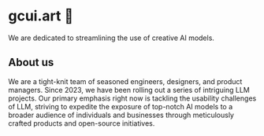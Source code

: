 # gcui.art 🫶
We are dedicated to streamlining the use of creative AI models.

## About us
We are a tight-knit team of seasoned engineers, designers, and product managers. Since 2023, we have been rolling out a series of intriguing LLM projects. 
Our primary emphasis right now is tackling the usability challenges of LLM, striving to expedite the exposure of top-notch AI models to a broader audience of individuals and businesses through meticulously crafted products and open-source initiatives.

